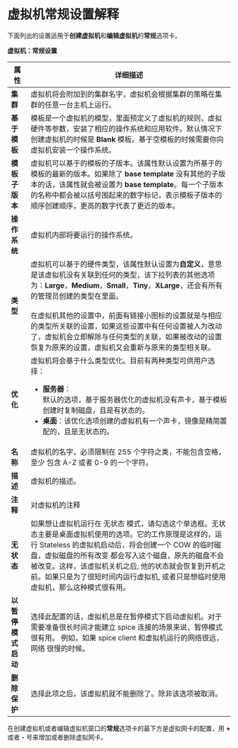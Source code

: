 # 虚拟机常规设置解释

下面列出的设置适用于**创建虚拟机**和**编辑虚拟机**的**常规**选项卡。


**虚拟机：常规设置**

|属性|详细描述|
|----|--------|
|**集群**|虚拟机将会附加到的集群名字，虚拟机会根据集群的策略在集群的任意一台主机上运行。|
|**基于模板**|模板是一个虚拟机的模型，里面预定义了虚拟机的规则，虚拟硬件等参数，安装了相应的操作系统和应用软件。默认情况下创建虚拟机的时候是 **Blank** 模板。基于空模板的时候需要你向虚拟机安装一个操作系统。|
|**模板子版本**|虚拟机可以基于的模板的子版本。该属性默认设置为所基于的模板的最新的版本。如果除了 **base template** 没有其他的子版本的话，该属性就会被设置为 **base template**。每一个子版本的名称中都会被以括号围起来的数字标记，表示模板子版本的顺序创建顺序，更高的数字代表了更近的版本。|
|**操作系统**|虚拟机内部将要运行的操作系统。|
|**类型**|虚拟机可以基于的硬件类型，该属性默认设置为**自定义**，意思是该虚拟机没有关联到任何的类型，该下拉列表的其他选项为：**Large**，**Medium**，**Small**，**Tiny**，**XLarge**，还会有所有的管理员创建的类型在里面。<br/><br/>在虚拟机其他的设置中，前面有链接小图标的设置就是与相应的类型所关联的设置，如果这些设置中有任何设置被人为改动了，虚拟机会立即解除与任何类型的关联，如果被改动的设置恢复为原来的设置，虚拟机又会重新与原来的类型相关联。|
|**优化**|虚拟机将会基于什么类型优化。目前有两种类型可供用户选择：<ul><li>**服务器**：<br/>默认的选项，基于服务器优化的虚拟机没有声卡，基于模板创建时复制磁盘，且是有状态的。</li><li>**桌面**：该优化选项创建的虚拟机有一个声卡，镜像是精简置配的，且是无状态的。</li></ul>|
|**名称**|虚拟机的名字，必须限制在 255 个字符之类，不能包含空格，至少 包含 A-Z 或者 0-9 的一个字符。|
|**描述**|虚拟机的描述。|
|**注释**|对虚拟机的注释|
|**无状态**|如果想让虚拟机运行在 无状态 模式，请勾选这个单选框。无状态主要是桌面虚拟机使用的选项。它的工作原理是这样的，运行 Stateless 的虚拟机启动后，将会创建一个 COW 的临时磁盘，虚拟磁盘的所有改变 都会写入这个磁盘，原先的磁盘不会被改变。这样，该虚拟机关机之后, 他的状态就会恢复到开机之前。如果只是为了很短时间内运行虚拟机, 或者只是想临时使用虚拟机，那么这种模式很有用。|
|**以暂停模式启动**|选择此配置的话，虚拟机总是在暂停模式下启动虚拟机。对于需要准备很长时间才能建立 spice 连接的场景来说，暂停模式很有用。 例如，如果 spice client 和虚拟机运行的网络很远，网络 很慢的时候。|
|**删除保护**|选择此项之后，该虚拟机就不能删除了。除非该选项被取消。|

在创建虚拟机或者编辑虚拟机窗口的**常规**选项卡的最下方是虚拟网卡的配置，用 **+** 或者 **-** 号来增加或者删除虚拟网卡。
